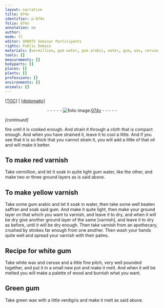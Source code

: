 ```yaml
---
layout: narrative
title: 074v
identifier: p-074v
folio: 074v
annotation: no
author:
mode: tl
editor: GR8975 Seminar Participants
rights: Public Domain
materials: [vermillion, gum water, gum arabic, water, gum, wax, ceruse, pitch, wood, verdigris]
tools: []
measurements: []
bodyparts: []
places: []
plants: []
professions: []
environments: []
animals: []
---
```


<p><a href="{{ site.baseurl }}/translation/">[TOC]</a> | <a href="{{ site.baseurl }}/_texts/p-074v_tc.md/">[diplomatic]</a></p><div class="folio" align="center">- - - - - <a href="http://gallica.bnf.fr/ark:/12148/btv1b10500001g/f154.image" target="_blank"><img src="https://cu-mkp.github.io/2017-workshop-edition/assets/photo-icon.png" alt="folio image: " style="display:inline-block; margin-bottom:-3px;"/>074v</a> - - - - - </div>  
 
*[continued]*
  
fire until it is cooked enough. And strain it through a cloth that is compact enough. And when you have strained it, leave it to cool a little. And if you see that it is so thick that you cannot strain it, you will add a little of that oil and will make it better. 
 
 
  

## To make red varnish

 
Take <span class="m">vermillion</span>, and let it <span class="del"></span> soak in quite light <span class="m">gum water</span>, like the other, and make two or three ground layers as is said above. 
 
 
  

## To make yellow varnish

 
Take some <span class="m">gum arabic</span> and let it soak in <span class="m">water</span>, then take some well beaten saffran and soak said <span class="m">gum</span>. And make it quite light, then make your ground layer on that which you want to varnish, and leave it to dry, and when it will be dry give another ground layer of the same [varnish], and leave it to dry as before, until it will be dry enough. Then take varnish from an apothecary, crushed by strokes far enough from one another. Then wash your hands quite well and spread your varnish with their palms. 
 
 
  

## Recipe for white <span class="m">gum</span>

 
Take white <span class="m">wax</span> and <span class="m">ceruse</span> and a little fine <span class="m">pitch</span>, very well pounded together, and put it in a small new pot and make it melt. And when it will be melted you will make a palette of <span class="m">wood</span> <span class="del"></span> and burnish what you want. 
 
 
  

## Green <span class="m">gum</span>

 
Take green <span class="m">wax</span> with a little <span class="m">verdigris</span> and make it melt as said above. 
 
